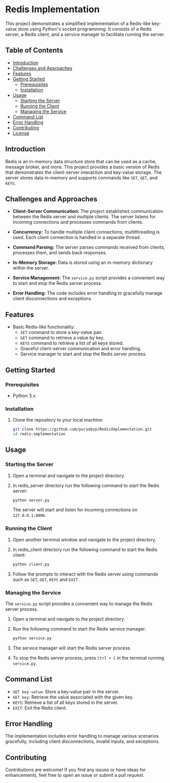 # Redis Implementation

This project demonstrates a simplified implementation of a Redis-like key-value store using Python's socket programming. It consists of a Redis server, a Redis client, and a service manager to facilitate running the server.

## Table of Contents

- [Introduction](#introduction)
- [Challenges and Approaches](#challenges-and-approaches)
- [Features](#features)
- [Getting Started](#getting-started)
  - [Prerequisites](#prerequisites)
  - [Installation](#installation)
- [Usage](#usage)
  - [Starting the Server](#starting-the-server)
  - [Running the Client](#running-the-client)
  - [Managing the Service](#managing-the-service)
- [Command List](#command-list)
- [Error Handling](#error-handling)
- [Contributing](#contributing)
- [License](#license)

## Introduction

Redis is an in-memory data structure store that can be used as a cache, message broker, and more. This project provides a basic version of Redis that demonstrates the client-server interaction and key-value storage. The server stores data in-memory and supports commands like `SET`, `GET`, and `KEYS`.

## Challenges and Approaches

- **Client-Server Communication:** The project establishes communication between the Redis server and multiple clients. The server listens for incoming connections and processes commands from clients.

- **Concurrency:** To handle multiple client connections, multithreading is used. Each client connection is handled in a separate thread.

- **Command Parsing:** The server parses commands received from clients, processes them, and sends back responses.

- **In-Memory Storage:** Data is stored using an in-memory dictionary within the server.

- **Service Management:** The `service.py` script provides a convenient way to start and stop the Redis server process.

- **Error Handling:** The code includes error handling to gracefully manage client disconnections and exceptions.

## Features

- Basic Redis-like functionality:
  - `SET` command to store a key-value pair.
  - `GET` command to retrieve a value by key.
  - `KEYS` command to retrieve a list of all keys stored.
  - Graceful client-server communication and error handling.
  - Service manager to start and stop the Redis server process.

## Getting Started

### Prerequisites

- Python 3.x

### Installation

1. Clone the repository to your local machine:

   ```bash
   git clone https://github.com/puryabzp/RedisImplementation.git
   cd redis-implementation
   ```

## Usage

### Starting the Server

1. Open a terminal and navigate to the project directory.

2. In redis_server directory run the following command to start the Redis server:

   ```bash
   python server.py
   ```

   The server will start and listen for incoming connections on `127.0.0.1:8006`.

### Running the Client

1. Open another terminal window and navigate to the project directory.

2. In redis_client directory run the following command to start the Redis client:

   ```bash
   python client.py
   ```

3. Follow the prompts to interact with the Redis server using commands such as `SET`, `GET`, `KEYS` and `EXIT`.

### Managing the Service

The `service.py` script provides a convenient way to manage the Redis server process.

1. Open a terminal and navigate to the project directory.

2. Run the following command to start the Redis service manager:

   ```bash
   python service.py
   ```

3. The service manager will start the Redis server process.

4. To stop the Redis server process, press `Ctrl + C` in the terminal running `service.py`.

## Command List

- `SET key value`: Store a key-value pair in the server.
- `GET key`: Retrieve the value associated with the given key.
- `KEYS`: Retrieve a list of all keys stored in the server.
- `EXIT`: Exit the Redis client.

## Error Handling

The implementation includes error handling to manage various scenarios gracefully, including client disconnections, invalid inputs, and exceptions.

## Contributing

Contributions are welcome! If you find any issues or have ideas for enhancements, feel free to open an issue or submit a pull request.
